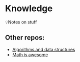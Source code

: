 # Knowledge

💡Notes on stuff

## Other repos:

- [Algorithms and data structures](https://github.com/pniewiejski/algorithms-playground)
- [Math is awesome](https://github.com/pniewiejski/math-is-awesome)